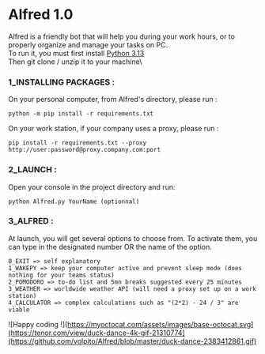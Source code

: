 # Alfred 1.0
Alfred is a friendly bot that will help you during your work hours, or to properly organize and manage your tasks on PC.\
To run it, you must first install [Python 3.13](https://www.python.org/downloads/)\
Then git clone / unzip it to your machine\
### 1_INSTALLING PACKAGES :
On your personal computer, from Alfred's directory, please run :
```
python -m pip install -r requirements.txt
```
On your work station, if your company uses a proxy, please run : 
```
pip install -r requirements.txt --proxy http://user:password@proxy.company.com:port
```
### 2_LAUNCH :
Open your console in the project directory and run:
```
python Alfred.py YourName (optionnal)
```
### 3_ALFRED : 
At launch, you will get several options to choose from. To activate them, you can type in the designated number OR the name of the option.
```
0_EXIT => self explanatory
1_WAKEPY => keep your computer active and prevent sleep mode (does nothing for your teams status)
2_POMODORO => to-do list and 5mn breaks suggested every 25 minutes
3_WEATHER => worldwide weather API (will need a proxy set up on a work station)
4_CALCULATOR => complex calculations such as "(2*2) - 24 / 3" are viable
```

![Happy coding !](https://myoctocat.com/assets/images/base-octocat.svg](https://tenor.com/view/duck-dance-4k-gif-21310774](https://github.com/volpito/Alfred/blob/master/duck-dance-2383412861.gif)
